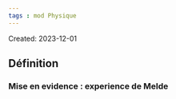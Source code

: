 ```yaml
---
tags : mod Physique
---
```

Created: 2023-12-01

## Définition
### Mise en evidence : **experience de Melde**
